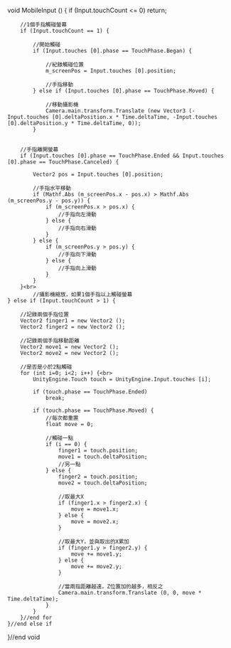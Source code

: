 void MobileInput ()
{
    if (Input.touchCount <= 0)
        return;
 
        //1個手指觸碰螢幕
        if (Input.touchCount == 1) {
 
            //開始觸碰
            if (Input.touches [0].phase == TouchPhase.Began) {
 
                //紀錄觸碰位置
                m_screenPos = Input.touches [0].position;
 
                //手指移動
            } else if (Input.touches [0].phase == TouchPhase.Moved) {
 
                //移動攝影機
                Camera.main.transform.Translate (new Vector3 (-Input.touches [0].deltaPosition.x * Time.deltaTime, -Input.touches [0].deltaPosition.y * Time.deltaTime, 0));
            }
         
 
        //手指離開螢幕
        if (Input.touches [0].phase == TouchPhase.Ended && Input.touches [0].phase == TouchPhase.Canceled) {
 
            Vector2 pos = Input.touches [0].position;
 
            //手指水平移動
            if (Mathf.Abs (m_screenPos.x - pos.x) > Mathf.Abs (m_screenPos.y - pos.y)) {
                if (m_screenPos.x > pos.x) {
                    //手指向左滑動
                } else {
                    //手指向右滑動
                }
            } else {
                if (m_screenPos.y > pos.y) {
                    //手指向下滑動
                } else {
                    //手指向上滑動
                }
            }
        }<br>
            //攝影機縮放，如果1個手指以上觸碰螢幕
    } else if (Input.touchCount > 1) {
 
        //記錄兩個手指位置
        Vector2 finger1 = new Vector2 ();
        Vector2 finger2 = new Vector2 ();
 
        //記錄兩個手指移動距離
        Vector2 move1 = new Vector2 ();
        Vector2 move2 = new Vector2 ();
 
        //是否是小於2點觸碰
        for (int i=0; i<2; i++) {<br>
            UnityEngine.Touch touch = UnityEngine.Input.touches [i];
 
            if (touch.phase == TouchPhase.Ended)
                break;
 
            if (touch.phase == TouchPhase.Moved) {
                //每次都重置
                float move = 0;
 
                //觸碰一點
                if (i == 0) {
                    finger1 = touch.position;
                    move1 = touch.deltaPosition;
                    //另一點
                } else {
                    finger2 = touch.position;
                    move2 = touch.deltaPosition;
 
                    //取最大X
                    if (finger1.x > finger2.x) {
                        move = move1.x;
                    } else {
                        move = move2.x;
                    }
 
                    //取最大Y，並與取出的X累加
                    if (finger1.y > finger2.y) {
                        move += move1.y;
                    } else {
                        move += move2.y;
                    }
 
                    //當兩指距離越遠，Z位置加的越多，相反之
                    Camera.main.transform.Translate (0, 0, move * Time.deltaTime);
                }
            }
        }//end for
    }//end else if 
}//end void
